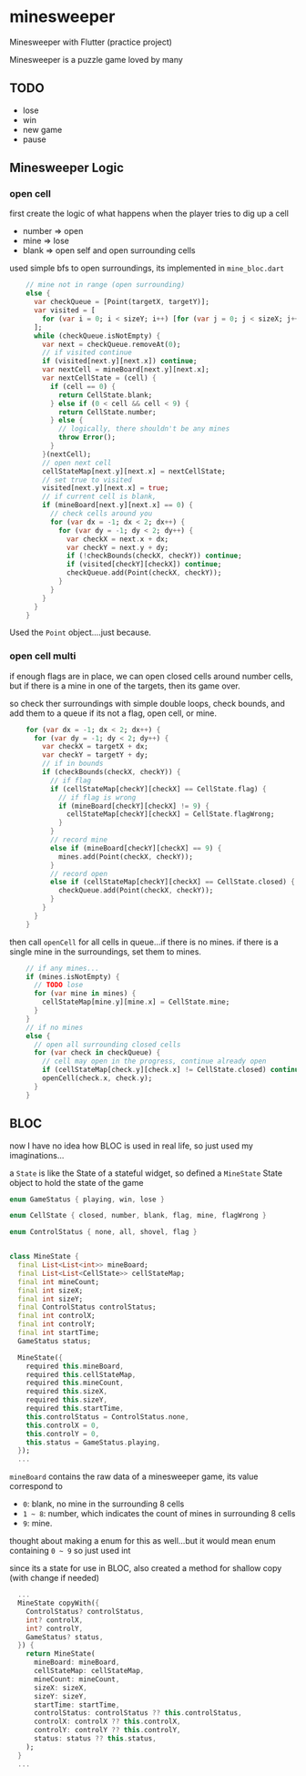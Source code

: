 # minesweeper

Minesweeper with Flutter (practice project)

Minesweeper is a puzzle game loved by many

## TODO

- lose
- win
- new game
- pause

## Minesweeper Logic

### open cell

first create the logic of what happens when the player tries to dig up a cell

- number => open
- mine => lose
- blank => open self and open surrounding cells
  
used simple bfs to open surroundings, its implemented in `mine_bloc.dart`

```dart
    // mine not in range (open surrounding)
    else {
      var checkQueue = [Point(targetX, targetY)];
      var visited = [
        for (var i = 0; i < sizeY; i++) [for (var j = 0; j < sizeX; j++) false]
      ];
      while (checkQueue.isNotEmpty) {
        var next = checkQueue.removeAt(0);
        // if visited continue
        if (visited[next.y][next.x]) continue;
        var nextCell = mineBoard[next.y][next.x];
        var nextCellState = (cell) {
          if (cell == 0) {
            return CellState.blank;
          } else if (0 < cell && cell < 9) {
            return CellState.number;
          } else {
            // logically, there shouldn't be any mines
            throw Error();
          }
        }(nextCell);
        // open next cell
        cellStateMap[next.y][next.x] = nextCellState;
        // set true to visited
        visited[next.y][next.x] = true;
        // if current cell is blank,
        if (mineBoard[next.y][next.x] == 0) {
          // check cells around you
          for (var dx = -1; dx < 2; dx++) {
            for (var dy = -1; dy < 2; dy++) {
              var checkX = next.x + dx;
              var checkY = next.y + dy;
              if (!checkBounds(checkX, checkY)) continue;
              if (visited[checkY][checkX]) continue;
              checkQueue.add(Point(checkX, checkY));
            }
          }
        }
      }
    }
```

Used the `Point` object....just because.

### open cell multi

if enough flags are in place, we can open closed cells around number cells, but if there is a mine in one of the targets, then its game over.

so check ther surroundings with simple double loops, check bounds, and add them to a queue if its not a flag, open cell, or mine.

```dart
    for (var dx = -1; dx < 2; dx++) {
      for (var dy = -1; dy < 2; dy++) {
        var checkX = targetX + dx;
        var checkY = targetY + dy;
        // if in bounds
        if (checkBounds(checkX, checkY)) {
          // if flag
          if (cellStateMap[checkY][checkX] == CellState.flag) {
            // if flag is wrong
            if (mineBoard[checkY][checkX] != 9) {
              cellStateMap[checkY][checkX] = CellState.flagWrong;
            }
          }
          // record mine
          else if (mineBoard[checkY][checkX] == 9) {
            mines.add(Point(checkX, checkY));
          }
          // record open
          else if (cellStateMap[checkY][checkX] == CellState.closed) {
            checkQueue.add(Point(checkX, checkY));
          }
        }
      }
    }

```

then call `openCell` for all cells in queue...if there is no mines. if there is a single mine in the surroundings, set them to mines.

```dart
    // if any mines...
    if (mines.isNotEmpty) {
      // TODO lose
      for (var mine in mines) {
        cellStateMap[mine.y][mine.x] = CellState.mine;
      }
    }
    // if no mines
    else {
      // open all surrounding closed cells
      for (var check in checkQueue) {
        // cell may open in the progress, continue already open
        if (cellStateMap[check.y][check.x] != CellState.closed) continue;
        openCell(check.x, check.y);
      }
    }
```

## BLOC

now I have no idea how BLOC is used in real life, so just used my imaginations...

a `State` is like the State of a stateful widget, so defined a `MineState` State object to hold the state of the game

```dart
enum GameStatus { playing, win, lose }

enum CellState { closed, number, blank, flag, mine, flagWrong }

enum ControlStatus { none, all, shovel, flag }


class MineState {
  final List<List<int>> mineBoard;
  final List<List<CellState>> cellStateMap;
  final int mineCount;
  final int sizeX;
  final int sizeY;
  final ControlStatus controlStatus;
  final int controlX;
  final int controlY;
  final int startTime;
  GameStatus status;

  MineState({
    required this.mineBoard,
    required this.cellStateMap,
    required this.mineCount,
    required this.sizeX,
    required this.sizeY,
    required this.startTime,
    this.controlStatus = ControlStatus.none,
    this.controlX = 0,
    this.controlY = 0,
    this.status = GameStatus.playing,
  });
  ...
```

`mineBoard` contains the raw data of a minesweeper game, its value correspond to

- `0`: blank, no mine in the surrounding 8 cells
- `1 ~ 8`: number, which indicates the count of mines in surrounding 8 cells
- `9`: mine.

thought about making a enum for this as well...but it would mean enum containing `0 ~ 9` so just used int

since its a state for use in BLOC, also created a method for shallow copy (with change if needed)

```dart
  ...
  MineState copyWith({
    ControlStatus? controlStatus,
    int? controlX,
    int? controlY,
    GameStatus? status,
  }) {
    return MineState(
      mineBoard: mineBoard,
      cellStateMap: cellStateMap,
      mineCount: mineCount,
      sizeX: sizeX,
      sizeY: sizeY,
      startTime: startTime,
      controlStatus: controlStatus ?? this.controlStatus,
      controlX: controlX ?? this.controlX,
      controlY: controlY ?? this.controlY,
      status: status ?? this.status,
    );
  }
  ...
```
